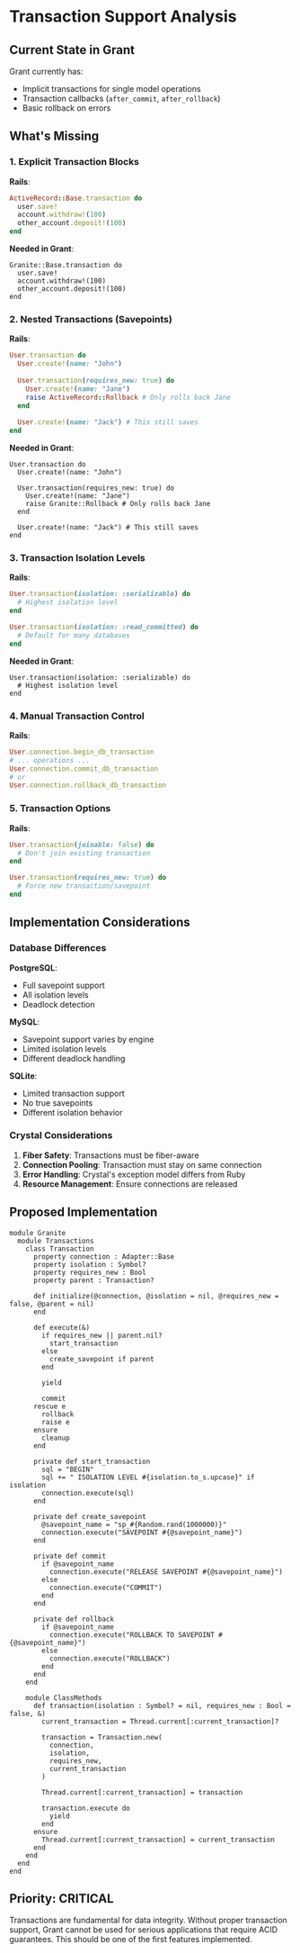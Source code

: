 # Transaction Support Analysis

## Current State in Grant

Grant currently has:
- Implicit transactions for single model operations
- Transaction callbacks (`after_commit`, `after_rollback`)
- Basic rollback on errors

## What's Missing

### 1. Explicit Transaction Blocks

**Rails**:
```ruby
ActiveRecord::Base.transaction do
  user.save!
  account.withdraw!(100)
  other_account.deposit!(100)
end
```

**Needed in Grant**:
```crystal
Granite::Base.transaction do
  user.save!
  account.withdraw!(100)
  other_account.deposit!(100)
end
```

### 2. Nested Transactions (Savepoints)

**Rails**:
```ruby
User.transaction do
  User.create!(name: "John")
  
  User.transaction(requires_new: true) do
    User.create!(name: "Jane")
    raise ActiveRecord::Rollback # Only rolls back Jane
  end
  
  User.create!(name: "Jack") # This still saves
end
```

**Needed in Grant**:
```crystal
User.transaction do
  User.create!(name: "John")
  
  User.transaction(requires_new: true) do
    User.create!(name: "Jane")
    raise Granite::Rollback # Only rolls back Jane
  end
  
  User.create!(name: "Jack") # This still saves
end
```

### 3. Transaction Isolation Levels

**Rails**:
```ruby
User.transaction(isolation: :serializable) do
  # Highest isolation level
end

User.transaction(isolation: :read_committed) do
  # Default for many databases
end
```

**Needed in Grant**:
```crystal
User.transaction(isolation: :serializable) do
  # Highest isolation level
end
```

### 4. Manual Transaction Control

**Rails**:
```ruby
User.connection.begin_db_transaction
# ... operations ...
User.connection.commit_db_transaction
# or
User.connection.rollback_db_transaction
```

### 5. Transaction Options

**Rails**:
```ruby
User.transaction(joinable: false) do
  # Don't join existing transaction
end

User.transaction(requires_new: true) do
  # Force new transaction/savepoint
end
```

## Implementation Considerations

### Database Differences

**PostgreSQL**:
- Full savepoint support
- All isolation levels
- Deadlock detection

**MySQL**:
- Savepoint support varies by engine
- Limited isolation levels
- Different deadlock handling

**SQLite**:
- Limited transaction support
- No true savepoints
- Different isolation behavior

### Crystal Considerations

1. **Fiber Safety**: Transactions must be fiber-aware
2. **Connection Pooling**: Transaction must stay on same connection
3. **Error Handling**: Crystal's exception model differs from Ruby
4. **Resource Management**: Ensure connections are released

## Proposed Implementation

```crystal
module Granite
  module Transactions
    class Transaction
      property connection : Adapter::Base
      property isolation : Symbol?
      property requires_new : Bool
      property parent : Transaction?
      
      def initialize(@connection, @isolation = nil, @requires_new = false, @parent = nil)
      end
      
      def execute(&)
        if requires_new || parent.nil?
          start_transaction
        else
          create_savepoint if parent
        end
        
        yield
        
        commit
      rescue e
        rollback
        raise e
      ensure
        cleanup
      end
      
      private def start_transaction
        sql = "BEGIN"
        sql += " ISOLATION LEVEL #{isolation.to_s.upcase}" if isolation
        connection.execute(sql)
      end
      
      private def create_savepoint
        @savepoint_name = "sp_#{Random.rand(1000000)}"
        connection.execute("SAVEPOINT #{@savepoint_name}")
      end
      
      private def commit
        if @savepoint_name
          connection.execute("RELEASE SAVEPOINT #{@savepoint_name}")
        else
          connection.execute("COMMIT")
        end
      end
      
      private def rollback
        if @savepoint_name
          connection.execute("ROLLBACK TO SAVEPOINT #{@savepoint_name}")
        else
          connection.execute("ROLLBACK")
        end
      end
    end
    
    module ClassMethods
      def transaction(isolation : Symbol? = nil, requires_new : Bool = false, &)
        current_transaction = Thread.current[:current_transaction]?
        
        transaction = Transaction.new(
          connection,
          isolation,
          requires_new,
          current_transaction
        )
        
        Thread.current[:current_transaction] = transaction
        
        transaction.execute do
          yield
        end
      ensure
        Thread.current[:current_transaction] = current_transaction
      end
    end
  end
end
```

## Priority: CRITICAL

Transactions are fundamental for data integrity. Without proper transaction support, Grant cannot be used for serious applications that require ACID guarantees. This should be one of the first features implemented.